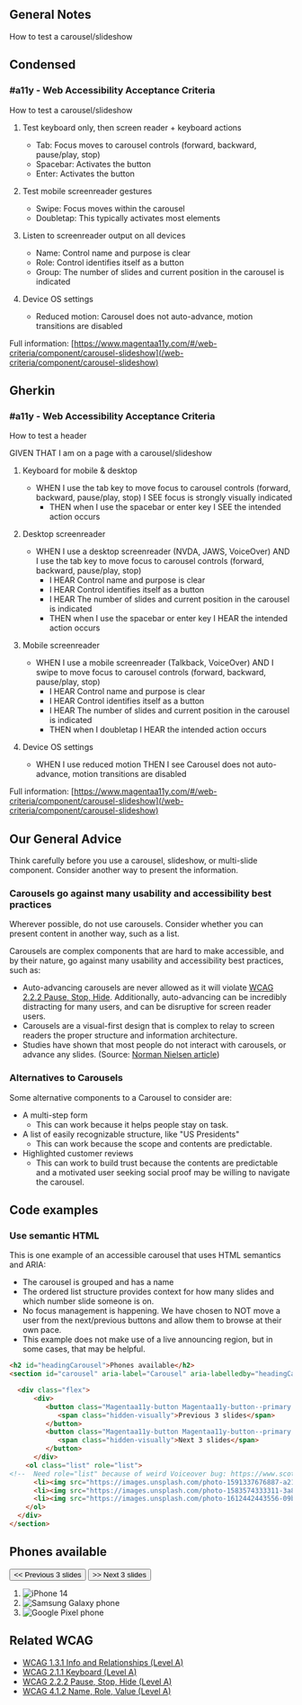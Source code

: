 ## General Notes

How to test a carousel/slideshow

## Condensed

### #a11y - Web Accessibility Acceptance Criteria

How to test a carousel/slideshow

1. Test keyboard only, then screen reader + keyboard actions

   - Tab: Focus moves to carousel controls (forward, backward, pause/play, stop)
   - Spacebar: Activates the button
   - Enter: Activates the button

2. Test mobile screenreader gestures

   - Swipe: Focus moves within the carousel
   - Doubletap: This typically activates most elements

3. Listen to screenreader output on all devices

   - Name: Control name and purpose is clear
   - Role: Control identifies itself as a button
   - Group: The number of slides and current position in the carousel is indicated

4. Device OS settings
   - Reduced motion: Carousel does not auto-advance, motion transitions are disabled


Full information: [https://www.magentaa11y.com/#/web-criteria/component/carousel-slideshow](/web-criteria/component/carousel-slideshow)

## Gherkin

### #a11y - Web Accessibility Acceptance Criteria

How to test a header

GIVEN THAT I am on a page with a carousel/slideshow

1. Keyboard for mobile & desktop

   - WHEN I use the tab key to move focus to carousel controls (forward, backward, pause/play, stop) I SEE focus is strongly visually indicated
      - THEN when I use the spacebar or enter key I SEE the intended action occurs

2. Desktop screenreader

   - WHEN I use a desktop screenreader (NVDA, JAWS, VoiceOver) AND I use the tab key to move focus to carousel controls (forward, backward, pause/play, stop)
      - I HEAR Control name and purpose is clear
      - I HEAR Control identifies itself as a button
      - I HEAR The number of slides and current position in the carousel is indicated
      - THEN when I use the spacebar or enter key I HEAR the intended action occurs

3. Mobile screenreader

   - WHEN I use a mobile screenreader (Talkback, VoiceOver) AND I swipe to move focus to carousel controls (forward, backward, pause/play, stop)
      - I HEAR Control name and purpose is clear
      - I HEAR Control identifies itself as a button
      - I HEAR The number of slides and current position in the carousel is indicated
      - THEN when I doubletap I HEAR the intended action occurs

4. Device OS settings

   - WHEN I use reduced motion THEN I see Carousel does not auto-advance, motion transitions are disabled


Full information: [https://www.magentaa11y.com/#/web-criteria/component/carousel-slideshow](/web-criteria/component/carousel-slideshow)

## Our General Advice

Think carefully before you use a carousel, slideshow, or multi-slide component. Consider another way to present the information.

### Carousels go against many usability and accessibility best practices

Wherever possible, do not use carousels. Consider whether you can present content in another way, such as a list. 

Carousels are complex components that are hard to make accessible, and by their nature, go against many usability and accessibility best practices, such as:

- Auto-advancing carousels are never allowed as it will violate [WCAG 2.2.2 Pause, Stop, Hide](https://www.w3.org/WAI/WCAG22/Understanding/pause-stop-hide.html). Additionally, auto-advancing can be incredibly distracting for many users, and can be disruptive for screen reader users.
- Carousels are a visual-first design that is complex to relay to screen readers the proper structure and information architecture.
- Studies have shown that most people do not interact with carousels, or advance any slides. (Source: [Norman Nielsen article](https://www.nngroup.com/articles/designing-effective-carousels/))

### Alternatives to Carousels

Some alternative components to a Carousel to consider are:

- A multi-step form
  - This can work because it helps people stay on task.
- A list of easily recognizable structure, like "US Presidents"
  - This can work because the scope and contents are predictable.
- Highlighted customer reviews
  - This can work to build trust because the contents are predictable and a motivated user seeking social proof may be willing to navigate the carousel.

## Code examples

### Use semantic HTML

This is one example of an accessible carousel that uses HTML semantics and ARIA:

   - The carousel is grouped and has a name
   - The ordered list structure provides context for how many slides and which number slide someone is on.
   - No focus management is happening. We have chosen to NOT move a user from the next/previous buttons and allow them to browse at their own pace.
   - This example does not make use of a live announcing region, but in some cases, that may be helpful.

```html
<h2 id="headingCarousel">Phones available</h2>
<section id="carousel" aria-label="Carousel" aria-labelledby="headingCarousel carousel" class="carousel">

  <div class="flex">
      <div>
         <button class="Magentaa11y-button Magentaa11y-button--primary button-control button-control--left"><span aria-hidden="true">&lt;&lt;</span>
            <span class="hidden-visually">Previous 3 slides</span>
         </button>
         <button class="Magentaa11y-button Magentaa11y-button--primary button-control button-control--right"><span aria-hidden="true">&gt;&gt;</span>
            <span class="hidden-visually">Next 3 slides</span>
         </button>
      </div>
    <ol class="list" role="list"> 
<!--  Need role="list" because of weird Voiceover bug: https://www.scottohara.me/blog/2019/01/12/lists-and-safari.html      -->
      <li><img src="https://images.unsplash.com/photo-1591337676887-a217a6970a8a?ixlib=rb-4.0.3&ixid=MnwxMjA3fDB8MHxzZWFyY2h8MTR8fGlwaG9uZXxlbnwwfHwwfHw%3D&auto=format&fit=crop&w=800&q=60" alt="iPhone 14" /></li>
      <li><img src="https://images.unsplash.com/photo-1583574333311-3a86605c76b2?ixlib=rb-4.0.3&ixid=MnwxMjA3fDB8MHxwaG90by1wYWdlfHx8fGVufDB8fHx8&auto=format&fit=crop&w=2068&q=80" alt="Samsung Galaxy phone" /></li>
      <li><img src="https://images.unsplash.com/photo-1612442443556-09b5b309e637?ixlib=rb-4.0.3&ixid=MnwxMjA3fDB8MHxwaG90by1wYWdlfHx8fGVufDB8fHx8&auto=format&fit=crop&w=1740&q=80" alt="Google Pixel phone" /></li>
    </ol>
  </div>
</section>
```

<example>
   <h2 id="headingCarousel">Phones available</h2>
   <section id="carousel" aria-label="Carousel" aria-labelledby="headingCarousel carousel" class="carousel">
      <div class="flex">
         <div class="button-container">
            <button class="Magentaa11y-button Magentaa11y-button--primary button-control button-control--left"><span aria-hidden="true">&lt;&lt;</span>
               <span class="hidden-visually">Previous 3 slides</span>
            </button>
            <button class="Magentaa11y-button Magentaa11y-button--primary button-control button-control--right"><span aria-hidden="true">&gt;&gt;</span>
               <span class="hidden-visually">Next 3 slides</span>
            </button>
         </div>
         <ol class="list" role="list"> 
      <!--  Need role="list" because of weird Voiceover bug: https://www.scottohara.me/blog/2019/01/12/lists-and-safari.html      -->
            <li><img src="https://images.unsplash.com/photo-1591337676887-a217a6970a8a?ixlib=rb-4.0.3&ixid=MnwxMjA3fDB8MHxzZWFyY2h8MTR8fGlwaG9uZXxlbnwwfHwwfHw%3D&auto=format&fit=crop&w=800&q=60" alt="iPhone 14" /></li>
            <li><img src="https://images.unsplash.com/photo-1583574333311-3a86605c76b2?ixlib=rb-4.0.3&ixid=MnwxMjA3fDB8MHxwaG90by1wYWdlfHx8fGVufDB8fHx8&auto=format&fit=crop&w=2068&q=80" alt="Samsung Galaxy phone" /></li>
            <li><img src="https://images.unsplash.com/photo-1612442443556-09b5b309e637?ixlib=rb-4.0.3&ixid=MnwxMjA3fDB8MHxwaG90by1wYWdlfHx8fGVufDB8fHx8&auto=format&fit=crop&w=1740&q=80" alt="Google Pixel phone" /></li>
         </ol>
      </div>
   </section>
</example>

## Related WCAG
- [WCAG 1.3.1 Info and Relationships (Level A)](https://www.w3.org/WAI/WCAG22/Understanding/info-and-relationships)
- [WCAG 2.1.1 Keyboard (Level A)](https://www.w3.org/WAI/WCAG21/Understanding/keyboard.html)
- [WCAG 2.2.2 Pause, Stop, Hide (Level A)](https://www.w3.org/WAI/WCAG21/Understanding/pause-stop-hide.html)
- [WCAG 4.1.2 Name, Role, Value (Level A)](https://www.w3.org/WAI/WCAG21/Understanding/name-role-value)
